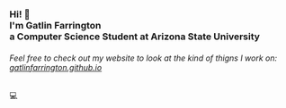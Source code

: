   <!-- Hi there! Feel free to make this your own but don't use my data. Attributions are welcomed --> 
<h3>Hi! 👋<br>I'm Gatlin Farrington<br>a Computer Science Student at Arizona State University</h3>
<h6>Feel free to check out my website to look at the kind of thigns I work on: <a href="gatlinfarrington.github.io">gatlinfarrington.github.io</a></h6>

<p>
💻  
</p>


